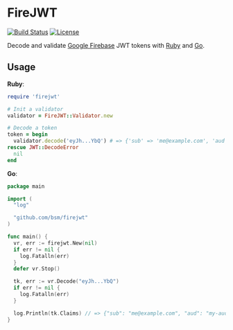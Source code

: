 # FireJWT

[![Build Status](https://travis-ci.org/bsm/firejwt.png?branch=master)](https://travis-ci.org/bsm/firejwt)
[![License](https://img.shields.io/badge/License-Apache%202.0-blue.svg)](https://opensource.org/licenses/Apache-2.0)

Decode and validate [Google Firebase](https://firebase.google.com/) JWT tokens with [Ruby](https://www.ruby-lang.org/) and [Go](https://golang.org/).

## Usage

**Ruby**:

```ruby
require 'firejwt'

# Init a validator
validator = FireJWT::Validator.new

# Decode a token
token = begin
  validator.decode('eyJh...YbQ') # => {'sub' => 'me@example.com', 'aud' => 'my-audience'}
rescue JWT::DecodeError
  nil
end
```

**Go**:

```go
package main

import (
  "log"

  "github.com/bsm/firejwt"
)

func main() {
  vr, err := firejwt.New(nil)
  if err != nil {
    log.Fatalln(err)
  }
  defer vr.Stop()

  tk, err := vr.Decode("eyJh...YbQ")
  if err != nil {
    log.Fatalln(err)
  }

  log.Println(tk.Claims) // => {"sub": "me@example.com", "aud": "my-audience"}
}
```
